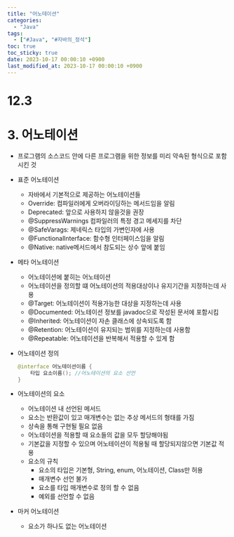 ```yaml
---
title: "어노테이션"
categories:
  - "Java"
tags:
  - ["#Java", "#자바의_정석"]
toc: true
toc_sticky: true
date: 2023-10-17 00:00:10 +0900
last_modified_at: 2023-10-17 00:00:10 +0900
---
```

# 12.3

# 3. 어노테이션

- 프로그램의 소스코드 안에 다른 프로그램을 위한 정보를 미리 약속된 형식으로 포함시킨 것
- 표준 어노테이션
    - 자바에서 기본적으로 제공하는 어노테이션들
    - Override: 컴파일러에게 오버라이딩하는 메서드임을 알림
    - Deprecated: 앞으로 사용하지 않을것을 권장
    - @SuppressWarnings 컴파일러의 특정 경고 메세지를 차단
    - @SafeVarags: 제네릭스 타입의 가변인자에 사용
    - @Functionallnterface: 함수형 인터페이스임을 알림
    - @Native: native메서드에서 참도되는 상수 앞에 붙임
- 메타 어노테이션
    - 어노테이션에 붙히는 어노테이션
    - 어노테이션을 정의할 떄 어노테이션의 적용대상이나 유지기간을 지정하는데 사용
    - @Target: 어노테이션이 적용가능한 대상을 지정하는데 사용
    - @Documented: 어노테이션 정보를 javadoc으로 작성된 문서에 포함시킴
    - @Inherited: 어노테이션이 자손 클래스에 상속되도록 함
    - @Retention: 어노테이션이 유지되는 범위를 지정하는데 사용함
    - @Repeatable: 어노테이션을 반복해서 적용할 수 있게 함
- 어노테이션 정의
    
    ```java
    @interface 어노테이션이름 {
    	타입 요소이름(); //어노테이션의 요소 선언
    }
    ```
    
- 어노테이션의 요소
    - 어노테이션 내 선언된 메서드
    - 요소는 반환값이 있고 매개변수는 없는 추상 메서드의 형태를 가짐
    - 상속을 통해 구현될 필요 없음
    - 어노테이션을 적용할 때 요소들의 값을 모두 할당해야됨
    - 기본값을 지정할 수 있으며 어노테이션이 적용될 때 할당되지않으면 기본값 적용
    - 요소의 규칙
        - 요소의 타입은 기본형, String, enum, 어노테이션, Class만 허용
        - 매개변수 선언 불가
        - 요소를 타입 매개변수로 정의 할 수 없음
        - 예외를 선언할 수 없음
- 마커 어노테이션
    - 요소가 하나도 없는 어노테이션